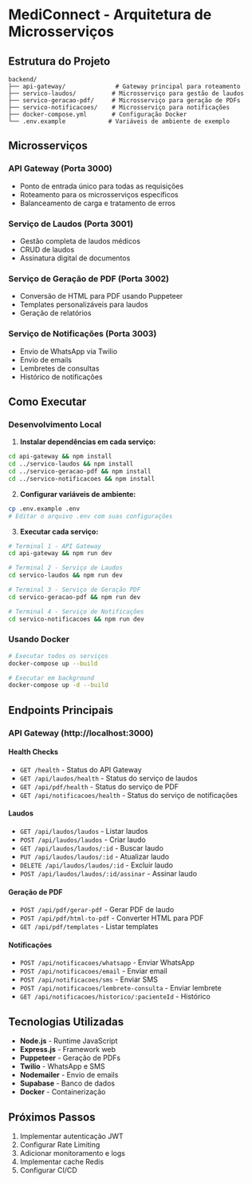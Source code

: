 # MediConnect - Arquitetura de Microsserviços

## Estrutura do Projeto

```
backend/
├── api-gateway/              # Gateway principal para roteamento
├── servico-laudos/          # Microsserviço para gestão de laudos
├── servico-geracao-pdf/     # Microsserviço para geração de PDFs
├── servico-notificacoes/    # Microsserviço para notificações
├── docker-compose.yml       # Configuração Docker
└── .env.example            # Variáveis de ambiente de exemplo
```

## Microsserviços

### API Gateway (Porta 3000)
- Ponto de entrada único para todas as requisições
- Roteamento para os microsserviços específicos
- Balanceamento de carga e tratamento de erros

### Serviço de Laudos (Porta 3001)
- Gestão completa de laudos médicos
- CRUD de laudos
- Assinatura digital de documentos

### Serviço de Geração de PDF (Porta 3002)
- Conversão de HTML para PDF usando Puppeteer
- Templates personalizáveis para laudos
- Geração de relatórios

### Serviço de Notificações (Porta 3003)
- Envio de WhatsApp via Twilio
- Envio de emails
- Lembretes de consultas
- Histórico de notificações

## Como Executar

### Desenvolvimento Local

1. **Instalar dependências em cada serviço:**
```bash
cd api-gateway && npm install
cd ../servico-laudos && npm install
cd ../servico-geracao-pdf && npm install
cd ../servico-notificacoes && npm install
```

2. **Configurar variáveis de ambiente:**
```bash
cp .env.example .env
# Editar o arquivo .env com suas configurações
```

3. **Executar cada serviço:**
```bash
# Terminal 1 - API Gateway
cd api-gateway && npm run dev

# Terminal 2 - Serviço de Laudos
cd servico-laudos && npm run dev

# Terminal 3 - Serviço de Geração PDF
cd servico-geracao-pdf && npm run dev

# Terminal 4 - Serviço de Notificações
cd servico-notificacoes && npm run dev
```

### Usando Docker

```bash
# Executar todos os serviços
docker-compose up --build

# Executar em background
docker-compose up -d --build
```

## Endpoints Principais

### API Gateway (http://localhost:3000)

#### Health Checks
- `GET /health` - Status do API Gateway
- `GET /api/laudos/health` - Status do serviço de laudos
- `GET /api/pdf/health` - Status do serviço de PDF
- `GET /api/notificacoes/health` - Status do serviço de notificações

#### Laudos
- `GET /api/laudos/laudos` - Listar laudos
- `POST /api/laudos/laudos` - Criar laudo
- `GET /api/laudos/laudos/:id` - Buscar laudo
- `PUT /api/laudos/laudos/:id` - Atualizar laudo
- `DELETE /api/laudos/laudos/:id` - Excluir laudo
- `POST /api/laudos/laudos/:id/assinar` - Assinar laudo

#### Geração de PDF
- `POST /api/pdf/gerar-pdf` - Gerar PDF de laudo
- `POST /api/pdf/html-to-pdf` - Converter HTML para PDF
- `GET /api/pdf/templates` - Listar templates

#### Notificações
- `POST /api/notificacoes/whatsapp` - Enviar WhatsApp
- `POST /api/notificacoes/email` - Enviar email
- `POST /api/notificacoes/sms` - Enviar SMS
- `POST /api/notificacoes/lembrete-consulta` - Enviar lembrete
- `GET /api/notificacoes/historico/:pacienteId` - Histórico

## Tecnologias Utilizadas

- **Node.js** - Runtime JavaScript
- **Express.js** - Framework web
- **Puppeteer** - Geração de PDFs
- **Twilio** - WhatsApp e SMS
- **Nodemailer** - Envio de emails
- **Supabase** - Banco de dados
- **Docker** - Containerização

## Próximos Passos

1. Implementar autenticação JWT
2. Configurar Rate Limiting
3. Adicionar monitoramento e logs
4. Implementar cache Redis
5. Configurar CI/CD